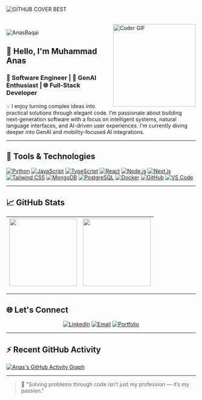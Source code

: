 ![GITHUB COVER BEST](https://user-images.githubusercontent.com/104893311/236267366-3c79f5d9-2587-49aa-96e7-e45e9a546f22.png)

<br>

<img align="right" alt="Coder GIF" height="220px" src="https://images.squarespace-cdn.com/content/v1/5769fc401b631bab1addb2ab/1541580611624-TE64QGKRJG8SWAIUS7NS/coding-freak.gif" />

<p align="left">
  <img src="https://komarev.com/ghpvc/?username=AnasBaqai&label=Profile%20views&color=0e75b6&style=flat" alt="AnasBaqai" />
</p>

## 👋 Hello, I'm Muhammad Anas

### 🚀 Software Engineer | 🤖 GenAI Enthusiast | 🌐 Full-Stack Developer

💡 I enjoy turning complex ideas into practical solutions through elegant code. I’m passionate about building next-generation software with a focus on intelligent systems, natural language interfaces, and AI-driven user experiences. I'm currently diving deeper into GenAI and mobility-focused AI integrations.

---

## 🔧 Tools & Technologies

<p align="left">
  <a href="#"><img alt="Python" src="https://img.icons8.com/color/48/python.png"/></a>
  <a href="#"><img alt="JavaScript" src="https://img.icons8.com/color/48/javascript--v1.png"/></a>
  <a href="#"><img alt="TypeScript" src="https://img.icons8.com/color/48/typescript.png"/></a>
  <a href="#"><img alt="React" src="https://img.icons8.com/color/48/react-native.png"/></a>
  <a href="#"><img alt="Node.js" src="https://img.icons8.com/color/48/nodejs.png"/></a>
  <a href="#"><img alt="Next.js" src="https://img.icons8.com/ios-filled/48/nextjs.png"/></a>
  <a href="#"><img alt="Tailwind CSS" src="https://img.icons8.com/color/48/tailwind_css.png"/></a>
  <a href="#"><img alt="MongoDB" src="https://img.icons8.com/color/48/mongodb.png"/></a>
  <a href="#"><img alt="PostgreSQL" src="https://img.icons8.com/color/48/postgreesql.png"/></a>
  <a href="#"><img alt="Docker" src="https://img.icons8.com/color/48/docker.png"/></a>
  <a href="#"><img alt="GitHub" src="https://img.icons8.com/ios-glyphs/48/github.png"/></a>
  <a href="#"><img alt="VS Code" src="https://img.icons8.com/color/48/visual-studio-code-2019.png"/></a>
</p>

---

## 📈 GitHub Stats

| <img height="180em" src="https://github-readme-stats-eight-theta.vercel.app/api?username=AnasBaqai&show_icons=true&theme=algolia&include_all_commits=true&count_private=true"/> | <img height="180em" src="https://github-readme-stats-eight-theta.vercel.app/api/top-langs/?username=AnasBaqai&layout=compact&langs_count=8&theme=algolia"/> |
| ------------------------------------------------------------------------------------------------------------------------------------------------------------------------------- | ----------------------------------------------------------------------------------------------------------------------------------------------------------- |

---

## 🌐 Let's Connect

<p align="center">
  <a href="https://www.linkedin.com/in/anas-baqai-bo21/"><img alt="LinkedIn" src="https://img.shields.io/badge/LinkedIn-0077B5?style=for-the-badge&logo=linkedin&logoColor=white"/></a>
  <a href="mailto:muhammadanas94036@gmail.com"><img alt="Email" src="https://img.shields.io/badge/Gmail-D14836?style=for-the-badge&logo=gmail&logoColor=white"/></a>
  <a href="https://portfolio-peach-iota-20.vercel.app/"><img alt="Portfolio" src="https://img.shields.io/badge/Portfolio-181717?style=for-the-badge&logo=github&logoColor=white"/></a>
</p>

---

## ⚡ Recent GitHub Activity

[![Anas's GitHub Activity Graph](https://github-readme-activity-graph.vercel.app/graph?username=AnasBaqai&bg_color=0d1117&color=26D9C7&line=53F3CE&point=1DB954&area=true&hide_border=true)](https://github.com/ashutosh00710/github-readme-activity-graph)

---

> 🧠 "Solving problems through code isn’t just my profession — it’s my passion."
